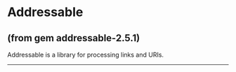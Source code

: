 # Addressable

(from gem addressable-2.5.1)
---



Addressable is a library for processing links and URIs.

---

